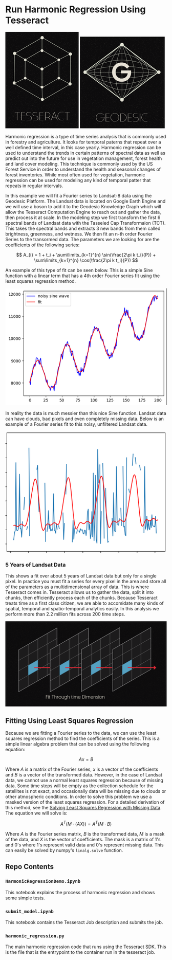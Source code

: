 # Run Harmonic Regression Using Tesseract

![Tesseract](img/tesseract.png) ![Geodesic](img/geodesic.png)

Harmonic regression is a type of time series analysis that is commonly used in forestry and agriculture. It looks for temporal paterns that repeat over a well defined time interval, in this case yearly. Harmonic regression can be used to understand the trends in certain patterns of spectral data as well as predict out into the future for use in vegetation management, forest health and land cover modeling. This technique is commonly used by the US Forest Service in order to understand the health and seasonal changes of forest inventories. While most often used for vegetation, harmonic regression can be used for modeling any kind of temporal patter that repeats in regular intervals.

In this example we will fit a Fourier series to Landsat-8 data using the Geodesic Platform. The Landsat data is located on Google Earth Engine and we will use a boson to add it to the Geodesic Knowledge Graph which will allow the Tesseract Computation Engine to reach out and gather the data, then process it at scale. In the modeling step we first transform the first 6 spectral bands of Landsat data with the Tasseled Cap Transformaion (TCT). This takes the spectral bands and extracts 3 new bands from them called brightness, greenness, and wetness. We then fit an n-th order Fourier Series to the transormed data. The parameters we are looking for are the coefficients of the following series:

$$ A_{i} = 1 + t_i + \sum\limits_{k=1}^{n} \sin(\frac{2\pi k t_i}{P}) +  \sum\limits_{k=1}^{n} \cos(\frac{2\pi k t_i}{P})  $$

An example of this type of fit can be seen below. This is a simple Sine function with a linear term that has a 4th order Fourier series fit using the least squares regression method.

![simple fit](img/simple-fit.png)

In reality the data is much messier than this nice Sine function. Landsat data can have clouds, bad pixels and even completely missing data. Below is an example of a Fourier series fit to this noisy, unfiltered Landsat data.

![Landsat fit](img/Landsat-fit.png)

### 5 Years of Landsat Data

This shows a fit over about 5 years of Landsat data but only for a single pixel. In practice you must fit a series for every pixel in the area and store all of the parameters as a multidimensional array of data. This is where Tesseract comes in. Tesseract allows us to gather the data, split it into chunks, then efficiently process each of the chunks. Because Tesseract treats time as a first class citizen, we are able to accomidate many kinds of spatial, temporal and spatio-temporal analytics easily. In this analysis we perform more than 2.2 million fits across 200 time steps.

![](img/time-fit.png)


## Fitting Using Least Squares Regression

Because we are fitting a Fourier series to the data, we can use the least squares regression method to find the coefficients of the series. This is a simple linear algebra problem that can be solved using the following equation:

$$ Ax = B $$
    
Where $A$ is a matrix of the Fourier series, $x$ is a vector of the coefficients and $B$ is a vector of the transformed data. However, in the case of Landsat data, we cannot use a normal
least squares regression because of missing data. Some time steps will be empty as the collection schedule for the satellites is not exact, and occasionally data will be missing due to clouds or other atmospheric conditions. In order to solve this problem we use a masked version of the least squares regression. For a detailed derivation of this method, see the [Solving Least Squares Regression with Missing Data](https://alexhwilliams.info/itsneuronalblog/2018/02/26/censored-lstsq/). The equation we will solve is:

$$ A^T (M \cdot (AX)) = A^T (M \cdot B) $$

Where $A$ is the Fourier series matrix, $B$ is the transformed data, $M$ is a mask of the data, and $X$ is the vector of coefficients. The mask is a matrix of 1's and 0's where 1's represent valid data and 0's represent missing data. This can easily be solved by numpy's `linalg.solve` function.


## Repo Contents

### `HarmonicRegressionDemo.ipynb`

This notebook explains the process of harmonic regression and shows some simple tests.

### `submit_model.ipynb`

This notebook contains the Tesseract Job description and submits the job.

### `harmonic_regression.py`

The main harmonic regression code that runs using the Tesseract SDK. This is the file that is the entrypoint
to the container run in the tesseract job.
